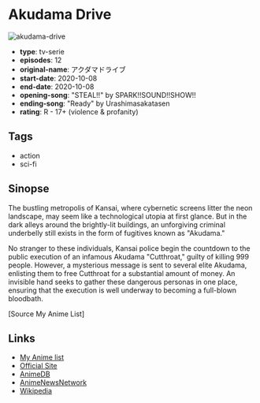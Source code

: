 # Akudama Drive

![akudama-drive](https://cdn.myanimelist.net/images/anime/1468/109172.jpg)

-   **type**: tv-serie
-   **episodes**: 12
-   **original-name**: アクダマドライブ
-   **start-date**: 2020-10-08
-   **end-date**: 2020-10-08
-   **opening-song**: "STEAL!!" by SPARK!!SOUND!!SHOW!!
-   **ending-song**: "Ready" by Urashimasakatasen
-   **rating**: R - 17+ (violence & profanity)

## Tags

-   action
-   sci-fi

## Sinopse

The bustling metropolis of Kansai, where cybernetic screens litter the neon landscape, may seem like a technological utopia at first glance. But in the dark alleys around the brightly-lit buildings, an unforgiving criminal underbelly still exists in the form of fugitives known as "Akudama."

No stranger to these individuals, Kansai police begin the countdown to the public execution of an infamous Akudama "Cutthroat," guilty of killing 999 people. However, a mysterious message is sent to several elite Akudama, enlisting them to free Cutthroat for a substantial amount of money. An invisible hand seeks to gather these dangerous personas in one place, ensuring that the execution is well underway to becoming a full-blown bloodbath.

[Source My Anime List]

## Links

-   [My Anime list](https://myanimelist.net/anime/41433/Akudama_Drive)
-   [Official Site](https://akudama-drive.com/)
-   [AnimeDB](http://anidb.info/perl-bin/animedb.pl?show=anime&aid=15437)
-   [AnimeNewsNetwork](http://www.animenewsnetwork.com/encyclopedia/anime.php?id=23366)
-   [Wikipedia](https://ja.wikipedia.org/wiki/%E3%82%A2%E3%82%AF%E3%83%80%E3%83%9E%E3%83%89%E3%83%A9%E3%82%A4%E3%83%96)
